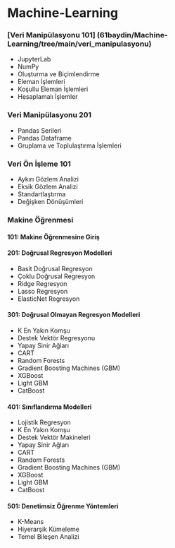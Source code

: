 # Machine-Learning

### [Veri Manipülasyonu 101] (61baydin/Machine-Learning/tree/main/veri_manipulasyonu)
* JupyterLab
* NumPy
* Oluşturma ve Biçimlendirme
* Eleman İşlemleri
* Koşullu Eleman İşlemleri
* Hesaplamalı İşlemler

### Veri Manipülasyonu 201
* Pandas Serileri
* Pandas Dataframe
* Gruplama ve Toplulaştırma İşlemleri

### Veri Ön İşleme 101
* Aykırı Gözlem Analizi 
* Eksik Gözlem Analizi 
* Standartlaştırma 
* Değişken Dönüşümleri

### Makine Öğrenmesi
#### 101: Makine Öğrenmesine Giriş

#### 201: Doğrusal Regresyon Modelleri
* Basit Doğrusal Regresyon
* Çoklu Doğrusal Regresyon
* Ridge Regresyon
* Lasso Regresyon
* ElasticNet Regresyon

#### 301: Doğrusal Olmayan Regresyon Modelleri
* K En Yakın Komşu
* Destek Vektör Regresyonu
* Yapay Sinir Ağları 
* CART   
* Random Forests
* Gradient Boosting Machines (GBM)
* XGBoost
* Light GBM
* CatBoost

#### 401: Sınıflandırma Modelleri
* Lojistik Regresyon
* K En Yakın Komşu
* Destek Vektör Makineleri
* Yapay Sinir Ağları
* CART
* Random Forests
* Gradient Boosting Machines (GBM)
* XGBoost
* Light GBM
* CatBoost

#### 501: Denetimsiz Öğrenme Yöntemleri
* K-Means
* Hiyerarşik Kümeleme
* Temel Bileşen Analizi
